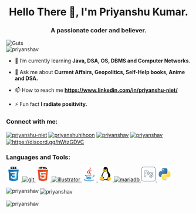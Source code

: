 <h1 align="center">Hello There 👋, I'm Priyanshu Kumar.</h1>
<h3 align="center">A passionate coder and believer.</h3>
<img align="right" alt="Guts" width="800" src="https://wallpapers-clan.com/wp-content/uploads/2024/08/berserk-guts-red-glowing-eye-gif-desktop-wallpaper-preview.gif">



<p align="left"> <img src="https://komarev.com/ghpvc/?username=priyanshav&label=Profile%20views&color=0e75b6&style=flat" alt="priyanshav" /> </p>

- 🌱 I’m currently learning **Java, DSA, OS, DBMS and Computer Networks.**

- 💬 Ask me about **Current Affairs, Geopolitics, Self-Help books, Anime and DSA.**

- 📫 How to reach me **https://www.linkedin.com/in/priyanshu-niet/**

- ⚡ Fun fact **I radiate positivity.**

<h3 align="left">Connect with me:</h3>
<p align="left">
<a href="https://linkedin.com/in/priyanshu-niet" target="blank"><img align="center" src="https://raw.githubusercontent.com/rahuldkjain/github-profile-readme-generator/master/src/images/icons/Social/linked-in-alt.svg" alt="priyanshu-niet" height="30" width="40" /></a>
<a href="https://www.instagram.com/celibate_priyanshu?igsh=MWlsbm9oNGZoNnBpMg==" target="blank"><img align="center" src="https://raw.githubusercontent.com/rahuldkjain/github-profile-readme-generator/master/src/images/icons/Social/instagram.svg" alt="priyanshuhihoon" height="30" width="40" /></a>
<a href="https://www.hackerrank.com/priyanshav" target="blank"><img align="center" src="https://raw.githubusercontent.com/rahuldkjain/github-profile-readme-generator/master/src/images/icons/Social/hackerrank.svg" alt="priyanshav" height="30" width="40" /></a>
<a href="https://www.leetcode.com/priyanshav" target="blank"><img align="center" src="https://raw.githubusercontent.com/rahuldkjain/github-profile-readme-generator/master/src/images/icons/Social/leet-code.svg" alt="priyanshav" height="30" width="40" /></a>
<a href="https://discord.gg/https://discord.gg/hWtzGDVC" target="blank"><img align="center" src="https://raw.githubusercontent.com/rahuldkjain/github-profile-readme-generator/master/src/images/icons/Social/discord.svg" alt="https://discord.gg/hWtzGDVC" height="30" width="40" /></a>
</p>

<h3 align="left">Languages and Tools:</h3>
<p align="left"> <a href="https://www.w3schools.com/css/" target="_blank" rel="noreferrer"> <img src="https://raw.githubusercontent.com/devicons/devicon/master/icons/css3/css3-original-wordmark.svg" alt="css3" width="40" height="40"/> </a> <a href="https://git-scm.com/" target="_blank" rel="noreferrer"> <img src="https://www.vectorlogo.zone/logos/git-scm/git-scm-icon.svg" alt="git" width="40" height="40"/> </a> <a href="https://www.w3.org/html/" target="_blank" rel="noreferrer"> <img src="https://raw.githubusercontent.com/devicons/devicon/master/icons/html5/html5-original-wordmark.svg" alt="html5" width="40" height="40"/> </a> <a href="https://www.adobe.com/in/products/illustrator.html" target="_blank" rel="noreferrer"> <img src="https://www.vectorlogo.zone/logos/adobe_illustrator/adobe_illustrator-icon.svg" alt="illustrator" width="40" height="40"/> </a> <a href="https://www.java.com" target="_blank" rel="noreferrer"> <img src="https://raw.githubusercontent.com/devicons/devicon/master/icons/java/java-original.svg" alt="java" width="40" height="40"/> </a> <a href="https://www.linux.org/" target="_blank" rel="noreferrer"> <img src="https://raw.githubusercontent.com/devicons/devicon/master/icons/linux/linux-original.svg" alt="linux" width="40" height="40"/> </a> <a href="https://mariadb.org/" target="_blank" rel="noreferrer"> <img src="https://www.vectorlogo.zone/logos/mariadb/mariadb-icon.svg" alt="mariadb" width="40" height="40"/> </a> <a href="https://www.photoshop.com/en" target="_blank" rel="noreferrer"> <img src="https://raw.githubusercontent.com/devicons/devicon/master/icons/photoshop/photoshop-line.svg" alt="photoshop" width="40" height="40"/> </a> <a href="https://www.python.org" target="_blank" rel="noreferrer"> <img src="https://raw.githubusercontent.com/devicons/devicon/master/icons/python/python-original.svg" alt="python" width="40" height="40"/> </a> </p>



<p><img align="left" src="https://github-readme-stats.vercel.app/api/top-langs?username=priyanshav&show_icons=true&locale=en&layout=compact" alt="priyanshav" /></p>

<p>&nbsp;<img align="center" src="https://github-readme-stats.vercel.app/api?username=priyanshav&show_icons=true&locale=en" alt="priyanshav" /></p>

<p><img align="center" src="https://github-readme-streak-stats.herokuapp.com/?user=priyanshav&" alt="priyanshav" /></p>
